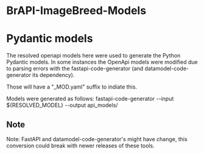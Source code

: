 # BrAPI-ImageBreed-Models

# Pydantic models

The resolved openapi models here were used to generate the Python Pydantic models.
In some instances the OpenApi models were modified due to parsing errors with the fastapi-code-generator (and datamodel-code-generator its dependency).

Those will have a "_MOD.yaml" suffix to indiate this.

Models were generated as follows:
fastapi-code-generator --input ${RESOLVED_MODEL} --output api_models/

## Note
Note: FastAPI and datamodel-code-generator's might have change, this conversion could break with newer releases of these tools. 


